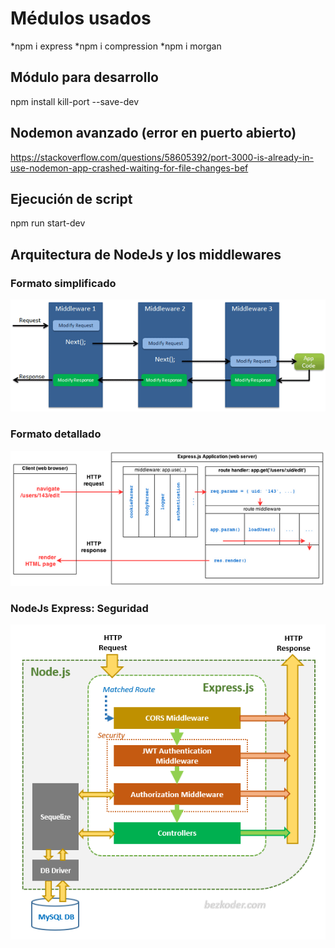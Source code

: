 # Médulos usados
*npm i express
*npm i compression
*npm i morgan
## Módulo para desarrollo
npm install kill-port --save-dev
## Nodemon avanzado (error en puerto abierto)
https://stackoverflow.com/questions/58605392/port-3000-is-already-in-use-nodemon-app-crashed-waiting-for-file-changes-bef



## Ejecución de script
npm run start-dev

## Arquitectura de NodeJs y los middlewares
### Formato simplificado
![Arquitectura](middleware.png "Middlewares en NodeJs")

### Formato detallado
![Detalle](ExpressJSChart.png "Detalle de ExpressJS")

### NodeJs Express: Seguridad
![Seguridad](node-js-jwt-authentication-mysql-architecture.png "Seguridad avanzada")
